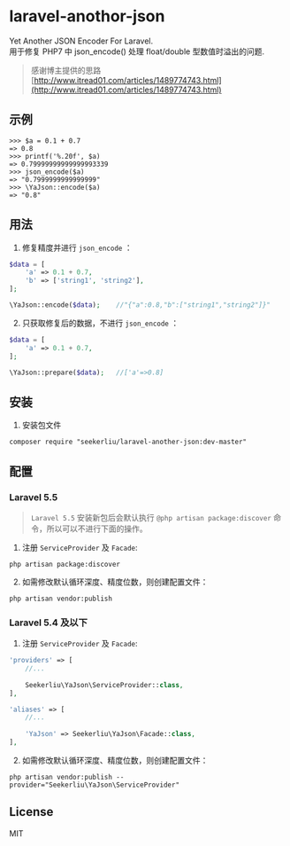 # laravel-anothor-json

Yet Another JSON Encoder For Laravel.  
用于修复 PHP7 中 json_encode() 处理 float/double 型数值时溢出的问题.
> 感谢博主提供的思路 [http://www.itread01.com/articles/1489774743.html](http://www.itread01.com/articles/1489774743.html)


## 示例

  ```shell
  >>> $a = 0.1 + 0.7
  => 0.8
  >>> printf('%.20f', $a)
  => 0.79999999999999993339
  >>> json_encode($a)
  => "0.7999999999999999"
  >>> \YaJson::encode($a)
  => "0.8"
  ```

## 用法
1. 修复精度并进行 `json_encode` ：
  ```php
  $data = [
      'a' => 0.1 + 0.7,
      'b' => ['string1', 'string2'],
  ];
  
 \YaJson::encode($data);    //"{"a":0.8,"b":["string1","string2"]}"
  ```
  
2. 只获取修复后的数据，不进行 `json_encode` ：
  ```php
  $data = [
      'a' => 0.1 + 0.7,
  ];
  
 \YaJson::prepare($data);   //['a'=>0.8]
  ```
  
## 安装

1. 安装包文件

  ```shell
  composer require "seekerliu/laravel-another-json:dev-master"
  ```

## 配置

### Laravel 5.5

>  `Laravel 5.5` 安装新包后会默认执行 `@php artisan package:discover` 命令，所以可以不进行下面的操作。

1. 注册 `ServiceProvider` 及 `Facade`:

  ```shell
  php artisan package:discover
  ```

2. 如需修改默认循环深度、精度位数，则创建配置文件：
 
  ```shell
  php artisan vendor:publish
  ```
  
### Laravel 5.4 及以下
1. 注册 `ServiceProvider` 及 `Facade`:

  ```php
  'providers' => [
      //...
      
      Seekerliu\YaJson\ServiceProvider::class,
  ],
  
  'aliases' => [
      //...
      
      'YaJson' => Seekerliu\YaJson\Facade::class,
  ],
  ```
 

2. 如需修改默认循环深度、精度位数，则创建配置文件：

  ```shell
  php artisan vendor:publish --provider="Seekerliu\YaJson\ServiceProvider"
  ```
  

## License

MIT
